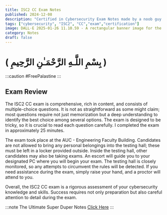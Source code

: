 ```yaml
---
title: ISC2 CC Exam Notes
published: 2024-12-08
description: "Certified in Cybersecurity Exam Notes made by a noob guy."
tags: ["cybersecurity", "ISC2", "CC","exam","certification"]
image: DALL·E 2025-01-26 11.10.59 - A rectangular banner image for the article titled 'ISC2 CC Exam Notes by a noob Pentester.' The design features a pixel art style with a cybersecurity.webp
category: Notes
draft: false
---
```


# ( بِسْمِ اللَّـهِ الرَّحْمَـٰنِ الرَّحِيمِ )
:::caution
 #FreePalastine
:::

## Exam Review
The ISC2 CC exam is comprehensive, rich in content, and consists of multiple-choice questions. It is not as straightforward as some might claim; most questions require not just memorization but a deep understanding to identify the best choice among several options. The exam is designed to be tricky, so it is crucial to read each question carefully. I completed the exam in approximately 25 minutes.

The exam took place at the AUC - Engineering Faculty Building. Candidates are not allowed to bring any personal belongings into the testing hall; these must be left in a locker provided outside. Inside the testing hall, other candidates may also be taking exams. An escort will guide you to your designated PC where you will begin your exam. The testing hall is closely monitored, so any attempts to circumvent the rules will be detected. If you need assistance during the exam, simply raise your hand, and a proctor will attend to you.

Overall, the ISC2 CC exam is a rigorous assessment of your cybersecurity knowledge and skills. Success requires not only preparation but also careful attention to detail during the exam.

:::note
 The Ultimate Super Duper Notes 
[Click Here](https://www.notion.so/ISC2-CC-Exam-Notes-14f46f5c6df880619cf5c0aa4427fd92?pvs=21)
:::
